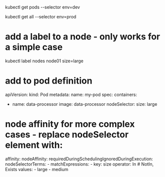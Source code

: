kubectl get pods --selector env=dev

kubectl get all --selector env=prod

# add a label to a node - only works for a simple case
kubectl label nodes node01 size=large

# add to pod definition
apiVersion:
kind: Pod
metadata:
  name: my-pod
spec:
  containers:
  - name: data-processor
    image: data-processor
  nodeSelector:
    size: large

# node affinity for more complex cases - replace nodeSelector element with:

  affinity:
    nodeAffinity:
      requiredDuringSchedulingIgnoredDuringExecution:
        nodeSelectorTerms:
        - matchExpressions:
          - key: size
            operator: In # NotIn, Exists
            values:
            - large
            - medium
